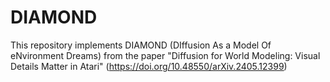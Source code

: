# DIAMOND
This repository implements DIAMOND (DIffusion As a Model Of eNvironment Dreams) from the paper "Diffusion for World Modeling: Visual Details Matter in Atari" (https://doi.org/10.48550/arXiv.2405.12399)
